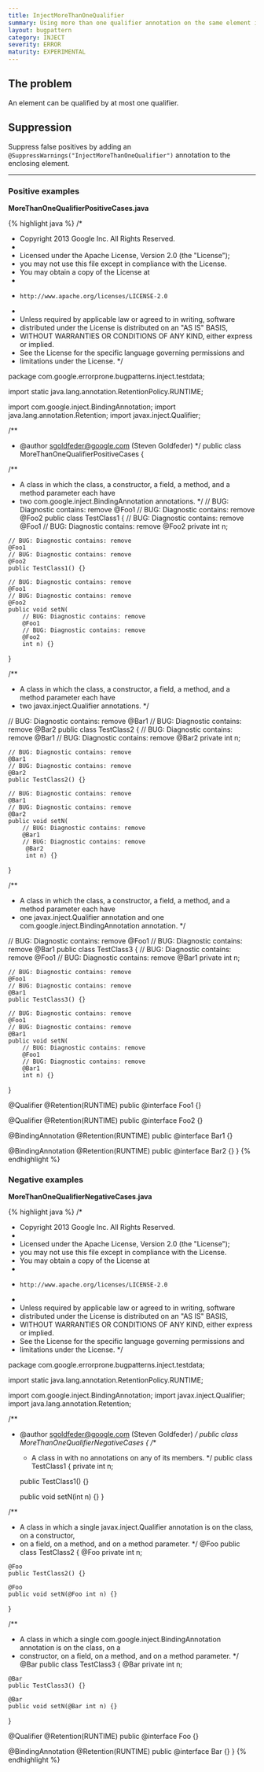 ```yaml
---
title: InjectMoreThanOneQualifier
summary: Using more than one qualifier annotation on the same element is not allowed.
layout: bugpattern
category: INJECT
severity: ERROR
maturity: EXPERIMENTAL
---
```


<!--
*** AUTO-GENERATED, DO NOT MODIFY ***
To make changes, edit the @BugPattern annotation or the explanation in docs/bugpattern.
-->

## The problem
An element can be qualified by at most one qualifier.

## Suppression
Suppress false positives by adding an `@SuppressWarnings("InjectMoreThanOneQualifier")` annotation to the enclosing element.

----------

### Positive examples
__MoreThanOneQualifierPositiveCases.java__

{% highlight java %}
/*
 * Copyright 2013 Google Inc. All Rights Reserved.
 *
 * Licensed under the Apache License, Version 2.0 (the "License");
 * you may not use this file except in compliance with the License.
 * You may obtain a copy of the License at
 *
 *     http://www.apache.org/licenses/LICENSE-2.0
 *
 * Unless required by applicable law or agreed to in writing, software
 * distributed under the License is distributed on an "AS IS" BASIS,
 * WITHOUT WARRANTIES OR CONDITIONS OF ANY KIND, either express or implied.
 * See the License for the specific language governing permissions and
 * limitations under the License.
 */

package com.google.errorprone.bugpatterns.inject.testdata;

import static java.lang.annotation.RetentionPolicy.RUNTIME;

import com.google.inject.BindingAnnotation;
import java.lang.annotation.Retention;
import javax.inject.Qualifier;

/**
 * @author sgoldfeder@google.com (Steven Goldfeder)
 */
public class MoreThanOneQualifierPositiveCases {


  /**
   * A class in which the class, a constructor, a field, a method, and a method parameter each have
   * two com.google.inject.BindingAnnotation annotations.
   */
  // BUG: Diagnostic contains: remove
  @Foo1 
  // BUG: Diagnostic contains: remove
  @Foo2
  public class TestClass1 {
    // BUG: Diagnostic contains: remove
    @Foo1 
    // BUG: Diagnostic contains: remove
    @Foo2
    private int n;

    // BUG: Diagnostic contains: remove
    @Foo1 
    // BUG: Diagnostic contains: remove
    @Foo2
    public TestClass1() {}

    // BUG: Diagnostic contains: remove
    @Foo1 
    // BUG: Diagnostic contains: remove
    @Foo2
    public void setN(
        // BUG: Diagnostic contains: remove
        @Foo1 
        // BUG: Diagnostic contains: remove
        @Foo2 
        int n) {}
  }

  /**
   * A class in which the class, a constructor, a field, a method, and a method parameter each have
   * two javax.inject.Qualifier annotations.
   */

  // BUG: Diagnostic contains: remove
  @Bar1 
  // BUG: Diagnostic contains: remove
  @Bar2
  public class TestClass2 {
    // BUG: Diagnostic contains: remove
    @Bar1 
    // BUG: Diagnostic contains: remove
    @Bar2
    private int n;

    // BUG: Diagnostic contains: remove
    @Bar1
    // BUG: Diagnostic contains: remove
    @Bar2
    public TestClass2() {}

    // BUG: Diagnostic contains: remove
    @Bar1 
    // BUG: Diagnostic contains: remove
    @Bar2
    public void setN(
        // BUG: Diagnostic contains: remove
        @Bar1 
        // BUG: Diagnostic contains: remove
         @Bar2
         int n) {}
  }

  /**
   * A class in which the class, a constructor, a field, a method, and a method parameter each have
   * one javax.inject.Qualifier annotation and one com.google.inject.BindingAnnotation annotation.
   */

  // BUG: Diagnostic contains: remove
  @Foo1 
  // BUG: Diagnostic contains: remove
  @Bar1
  public class TestClass3 {
    // BUG: Diagnostic contains: remove
    @Foo1 
    // BUG: Diagnostic contains: remove
    @Bar1
    private int n;

    // BUG: Diagnostic contains: remove
    @Foo1 
    // BUG: Diagnostic contains: remove
    @Bar1
    public TestClass3() {}

    // BUG: Diagnostic contains: remove
    @Foo1 
    // BUG: Diagnostic contains: remove
    @Bar1
    public void setN(
        // BUG: Diagnostic contains: remove
        @Foo1 
        // BUG: Diagnostic contains: remove
        @Bar1 
        int n) {}
  }

  @Qualifier
  @Retention(RUNTIME)
  public @interface Foo1 {}
  
  @Qualifier
  @Retention(RUNTIME)
  public @interface Foo2 {}
  
  @BindingAnnotation
  @Retention(RUNTIME)
  public @interface Bar1 {}
  
  @BindingAnnotation
  @Retention(RUNTIME)
  public @interface Bar2 {}
}
{% endhighlight %}

### Negative examples
__MoreThanOneQualifierNegativeCases.java__

{% highlight java %}
/*
 * Copyright 2013 Google Inc. All Rights Reserved.
 *
 * Licensed under the Apache License, Version 2.0 (the "License");
 * you may not use this file except in compliance with the License.
 * You may obtain a copy of the License at
 *
 *     http://www.apache.org/licenses/LICENSE-2.0
 *
 * Unless required by applicable law or agreed to in writing, software
 * distributed under the License is distributed on an "AS IS" BASIS,
 * WITHOUT WARRANTIES OR CONDITIONS OF ANY KIND, either express or implied.
 * See the License for the specific language governing permissions and
 * limitations under the License.
 */

package com.google.errorprone.bugpatterns.inject.testdata;

import static java.lang.annotation.RetentionPolicy.RUNTIME;

import com.google.inject.BindingAnnotation;
import javax.inject.Qualifier;
import java.lang.annotation.Retention;

/**
 * @author sgoldfeder@google.com (Steven Goldfeder)
 */
public class MoreThanOneQualifierNegativeCases {
  /**
   * A class in with no annotations on any of its members.
   */
  public class TestClass1 {
    private int n;

    public TestClass1() {}

    public void setN(int n) {}
  }

  /**
   * A class in which a single javax.inject.Qualifier annotation is on the class, on a constructor,
   * on a field, on a method, and on a method parameter.
   */
  @Foo
  public class TestClass2 {
    @Foo
    private int n;

    @Foo
    public TestClass2() {}

    @Foo
    public void setN(@Foo int n) {}
  }

  /**
   * A class in which a single com.google.inject.BindingAnnotation annotation is on the class, on a
   * constructor, on a field, on a method, and on a method parameter.
   */
  @Bar
  public class TestClass3 {
    @Bar
    private int n;

    @Bar
    public TestClass3() {}

    @Bar
    public void setN(@Bar int n) {}
  }

  @Qualifier
  @Retention(RUNTIME)
  public @interface Foo {}
  
  @BindingAnnotation
  @Retention(RUNTIME)
  public @interface Bar {}
}
{% endhighlight %}

